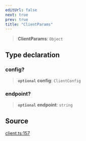 ```yaml
---
editUrl: false
next: true
prev: true
title: "ClientParams"
---
```


> **ClientParams**: `Object`

## Type declaration

### config?

> **`optional`** **config**: `ClientConfig`

### endpoint?

> **`optional`** **endpoint**: `string`

## Source

[client.ts:157](https://github.com/chord-ts/rpc/blob/1be4c49/src/client.ts#L157)
